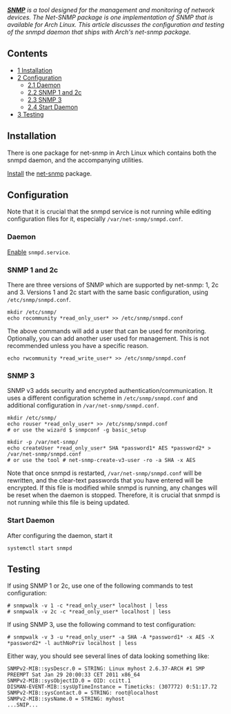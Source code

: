 ***[SNMP](https://en.wikipedia.org/wiki/Simple_Network_Management_Protocol "wikipedia:Simple Network Management Protocol")** is a tool designed for the management and monitoring of network devices. The Net-SNMP package is one implementation of SNMP that is available for Arch Linux. This article discusses the configuration and testing of the snmpd daemon that ships with Arch's net-snmp package.*

## Contents

*   [1 Installation](#Installation)
*   [2 Configuration](#Configuration)
    *   [2.1 Daemon](#Daemon)
    *   [2.2 SNMP 1 and 2c](#SNMP_1_and_2c)
    *   [2.3 SNMP 3](#SNMP_3)
    *   [2.4 Start Daemon](#Start_Daemon)
*   [3 Testing](#Testing)

## Installation

There is one package for net-snmp in Arch Linux which contains both the snmpd daemon, and the accompanying utilities.

[Install](/index.php/Install "Install") the [net-snmp](https://www.archlinux.org/packages/?name=net-snmp) package.

## Configuration

Note that it is crucial that the snmpd service is not running while editing configuration files for it, especially `/var/net-snmp/snmpd.conf`.

### Daemon

[Enable](/index.php/Enable "Enable") `snmpd.service`.

### SNMP 1 and 2c

There are three versions of SNMP which are supported by net-snmp: 1, 2c and 3\. Versions 1 and 2c start with the same basic configuration, using `/etc/snmp/snmpd.conf`.

```
mkdir /etc/snmp/
echo rocommunity *read_only_user* >> /etc/snmp/snmpd.conf

```

The above commands will add a user that can be used for monitoring. Optionally, you can add another user used for management. This is not recommended unless you have a specific reason.

```
echo rwcommunity *read_write_user* >> /etc/snmp/snmpd.conf

```

### SNMP 3

SNMP v3 adds security and encrypted authentication/communication. It uses a different configuration scheme in `/etc/snmp/snmpd.conf` and additional configuration in `/var/net-snmp/snmpd.conf`.

```
mkdir /etc/snmp/
echo rouser *read_only_user* >> /etc/snmp/snmpd.conf
# or use the wizard $ snmpconf -g basic_setup

```

```
mkdir -p /var/net-snmp/
echo createUser *read_only_user* SHA *password1* AES *password2* > /var/net-snmp/snmpd.conf
# or use the tool # net-snmp-create-v3-user -ro -a SHA -x AES

```

Note that once snmpd is restarted, `/var/net-snmp/snmpd.conf` will be rewritten, and the clear-text passwords that you have entered will be encrypted. If this file is modified while snmpd is running, any changes will be reset when the daemon is stopped. Therefore, it is crucial that snmpd is not running while this file is being updated.

### Start Daemon

After configuring the daemon, start it

```
systemctl start snmpd

```

## Testing

If using SNMP 1 or 2c, use one of the following commands to test configuration:

```
# snmpwalk -v 1 -c *read_only_user* localhost | less
# snmpwalk -v 2c -c *read_only_user* localhost | less

```

If using SNMP 3, use the following command to test configuration:

```
# snmpwalk -v 3 -u *read_only_user* -a SHA -A *password1* -x AES -X *password2* -l authNoPriv localhost | less

```

Either way, you should see several lines of data looking something like:

```
SNMPv2-MIB::sysDescr.0 = STRING: Linux myhost 2.6.37-ARCH #1 SMP PREEMPT Sat Jan 29 20:00:33 CET 2011 x86_64
SNMPv2-MIB::sysObjectID.0 = OID: ccitt.1
DISMAN-EVENT-MIB::sysUpTimeInstance = Timeticks: (307772) 0:51:17.72
SNMPv2-MIB::sysContact.0 = STRING: root@localhost
SNMPv2-MIB::sysName.0 = STRING: myhost
...SNIP...

```